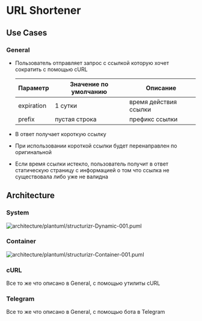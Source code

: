 # URL Shortener

## Use Cases

### General

* Пользователь отправляет запрос с ссылкой которую хочет сократить c помощью cURL

  Параметр|Значение по умолчанию|Описание
  -|-|-
  expiration | 1 сутки | время действия ссылки
  prefix | пустая строка | префикс ссылки

* В ответ получает короткую ссылку
* При использовании короткой ссылки будет перенаправлен по оригинальной
* Если время ссылки истекло, пользователь получит в ответ статическую страницу с информацией о том что ссылка не существовала либо уже не валидна

## Architecture

### System 

![architecture/plantuml/structurizr-Dynamic-001.puml](http://www.plantuml.com/plantuml/proxy?cache=no&src=https://raw.github.com/deadonted/My_Project/blob/architecture/architecture/plantuml/structurizr-Dynamic-001.puml)

### Container

![architecture/plantuml/structurizr-Container-001.puml](http://www.plantuml.com/plantuml/proxy?cache=no&src=https://raw.github.com/deadonted/My_Project/blob/architecture/architecture/plantuml/structurizr-Container-001.puml)

### cURL

Все то же что описано в General, с помощью утилиты cURL

### Telegram

Все то же что описано в General, с помощью бота в Telegram